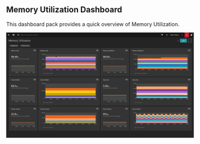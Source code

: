 ## Memory Utilization Dashboard
This dashboard pack provides a quick overview of Memory Utilization.

![Platform](Memory.png)
